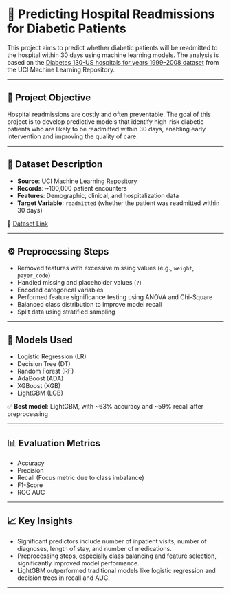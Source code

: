 # 🏥 Predicting Hospital Readmissions for Diabetic Patients

This project aims to predict whether diabetic patients will be readmitted to the hospital within 30 days using machine learning models. The analysis is based on the [Diabetes 130-US hospitals for years 1999–2008 dataset](https://archive.ics.uci.edu/dataset/296/diabetes+130-us+hospitals+for+years+1999-2008) from the UCI Machine Learning Repository.

---

## 📌 Project Objective

Hospital readmissions are costly and often preventable. The goal of this project is to develop predictive models that identify high-risk diabetic patients who are likely to be readmitted within 30 days, enabling early intervention and improving the quality of care.

---

## 📁 Dataset Description

- **Source**: UCI Machine Learning Repository  
- **Records**: ~100,000 patient encounters  
- **Features**: Demographic, clinical, and hospitalization data  
- **Target Variable**: `readmitted` (whether the patient was readmitted within 30 days)

🔗 [Dataset Link](https://archive.ics.uci.edu/dataset/296/diabetes+130-us+hospitals+for+years+1999-2008)

---

## ⚙️ Preprocessing Steps

- Removed features with excessive missing values (e.g., `weight`, `payer_code`)
- Handled missing and placeholder values (`?`)
- Encoded categorical variables
- Performed feature significance testing using ANOVA and Chi-Square
- Balanced class distribution to improve model recall
- Split data using stratified sampling

---

## 🤖 Models Used

- Logistic Regression (LR)  
- Decision Tree (DT)  
- Random Forest (RF)  
- AdaBoost (ADA)  
- XGBoost (XGB)  
- LightGBM (LGB)

✅ **Best model**: LightGBM, with ~63% accuracy and ~59% recall after preprocessing

---

## 📊 Evaluation Metrics

- Accuracy  
- Precision  
- Recall (Focus metric due to class imbalance)  
- F1-Score  
- ROC AUC

---

## 📈 Key Insights

- Significant predictors include number of inpatient visits, number of diagnoses, length of stay, and number of medications.
- Preprocessing steps, especially class balancing and feature selection, significantly improved model performance.
- LightGBM outperformed traditional models like logistic regression and decision trees in recall and AUC.

---
